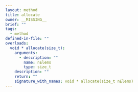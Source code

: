 ```yaml
---
layout: method
title: allocate
owner: __MISSING__
brief: ""
tags:
  - method
defined-in-file: ""
overloads:
  void * allocate(size_t):
    arguments:
      - description: ""
        name: nElems
        type: size_t
    description: ""
    return: ""
    signature_with_names: void * allocate(size_t nElems)
---
```

